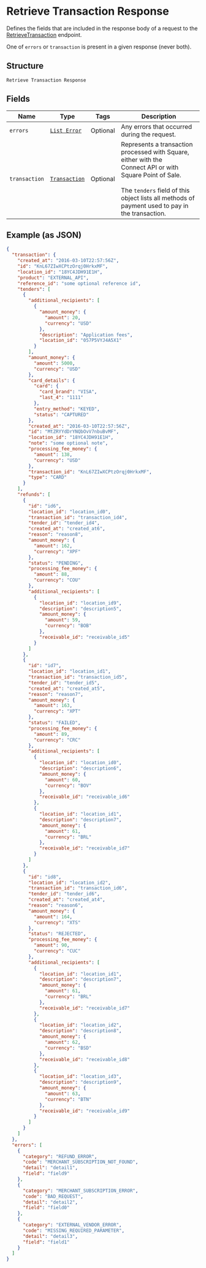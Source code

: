 
# Retrieve Transaction Response

Defines the fields that are included in the response body of
a request to the [RetrieveTransaction](api-endpoint:Transactions-RetrieveTransaction) endpoint.

One of `errors` or `transaction` is present in a given response (never both).

## Structure

`Retrieve Transaction Response`

## Fields

| Name | Type | Tags | Description |
|  --- | --- | --- | --- |
| `errors` | [`List Error`](../../doc/models/error.md) | Optional | Any errors that occurred during the request. |
| `transaction` | [`Transaction`](../../doc/models/transaction.md) | Optional | Represents a transaction processed with Square, either with the<br>Connect API or with Square Point of Sale.<br><br>The `tenders` field of this object lists all methods of payment used to pay in<br>the transaction. |

## Example (as JSON)

```json
{
  "transaction": {
    "created_at": "2016-03-10T22:57:56Z",
    "id": "KnL67ZIwXCPtzOrqj0HrkxMF",
    "location_id": "18YC4JDH91E1H",
    "product": "EXTERNAL_API",
    "reference_id": "some optional reference id",
    "tenders": [
      {
        "additional_recipients": [
          {
            "amount_money": {
              "amount": 20,
              "currency": "USD"
            },
            "description": "Application fees",
            "location_id": "057P5VYJ4A5X1"
          }
        ],
        "amount_money": {
          "amount": 5000,
          "currency": "USD"
        },
        "card_details": {
          "card": {
            "card_brand": "VISA",
            "last_4": "1111"
          },
          "entry_method": "KEYED",
          "status": "CAPTURED"
        },
        "created_at": "2016-03-10T22:57:56Z",
        "id": "MtZRYYdDrYNQbOvV7nbuBvMF",
        "location_id": "18YC4JDH91E1H",
        "note": "some optional note",
        "processing_fee_money": {
          "amount": 138,
          "currency": "USD"
        },
        "transaction_id": "KnL67ZIwXCPtzOrqj0HrkxMF",
        "type": "CARD"
      }
    ],
    "refunds": [
      {
        "id": "id6",
        "location_id": "location_id0",
        "transaction_id": "transaction_id4",
        "tender_id": "tender_id4",
        "created_at": "created_at6",
        "reason": "reason8",
        "amount_money": {
          "amount": 162,
          "currency": "XPF"
        },
        "status": "PENDING",
        "processing_fee_money": {
          "amount": 88,
          "currency": "COU"
        },
        "additional_recipients": [
          {
            "location_id": "location_id9",
            "description": "description5",
            "amount_money": {
              "amount": 59,
              "currency": "BOB"
            },
            "receivable_id": "receivable_id5"
          }
        ]
      },
      {
        "id": "id7",
        "location_id": "location_id1",
        "transaction_id": "transaction_id5",
        "tender_id": "tender_id5",
        "created_at": "created_at5",
        "reason": "reason7",
        "amount_money": {
          "amount": 163,
          "currency": "XPT"
        },
        "status": "FAILED",
        "processing_fee_money": {
          "amount": 89,
          "currency": "CRC"
        },
        "additional_recipients": [
          {
            "location_id": "location_id0",
            "description": "description6",
            "amount_money": {
              "amount": 60,
              "currency": "BOV"
            },
            "receivable_id": "receivable_id6"
          },
          {
            "location_id": "location_id1",
            "description": "description7",
            "amount_money": {
              "amount": 61,
              "currency": "BRL"
            },
            "receivable_id": "receivable_id7"
          }
        ]
      },
      {
        "id": "id8",
        "location_id": "location_id2",
        "transaction_id": "transaction_id6",
        "tender_id": "tender_id6",
        "created_at": "created_at4",
        "reason": "reason6",
        "amount_money": {
          "amount": 164,
          "currency": "XTS"
        },
        "status": "REJECTED",
        "processing_fee_money": {
          "amount": 90,
          "currency": "CUC"
        },
        "additional_recipients": [
          {
            "location_id": "location_id1",
            "description": "description7",
            "amount_money": {
              "amount": 61,
              "currency": "BRL"
            },
            "receivable_id": "receivable_id7"
          },
          {
            "location_id": "location_id2",
            "description": "description8",
            "amount_money": {
              "amount": 62,
              "currency": "BSD"
            },
            "receivable_id": "receivable_id8"
          },
          {
            "location_id": "location_id3",
            "description": "description9",
            "amount_money": {
              "amount": 63,
              "currency": "BTN"
            },
            "receivable_id": "receivable_id9"
          }
        ]
      }
    ]
  },
  "errors": [
    {
      "category": "REFUND_ERROR",
      "code": "MERCHANT_SUBSCRIPTION_NOT_FOUND",
      "detail": "detail1",
      "field": "field9"
    },
    {
      "category": "MERCHANT_SUBSCRIPTION_ERROR",
      "code": "BAD_REQUEST",
      "detail": "detail2",
      "field": "field0"
    },
    {
      "category": "EXTERNAL_VENDOR_ERROR",
      "code": "MISSING_REQUIRED_PARAMETER",
      "detail": "detail3",
      "field": "field1"
    }
  ]
}
```

